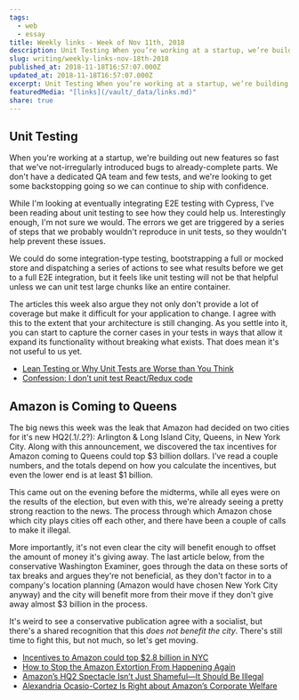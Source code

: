 ```yaml
---
tags:
  - web
  - essay
title: Weekly links - Week of Nov 11th, 2018
description: Unit Testing When you’re working at a startup, we’re building out new features so fast that we’ve not-irregularly introduced bugs to already-complete parts. We don’t have a dedicated QA team and few tests, and we’re looking to get some backstopping going so we can continue to ship with confidence. While I’m looking at eventually integrating \[…]
slug: writing/weekly-links-nov-18th-2018
published_at: 2018-11-18T16:57:07.000Z
updated_at: 2018-11-18T16:57:07.000Z
excerpt: Unit Testing When you’re working at a startup, we’re building out new features so fast that we’ve not-irregularly introduced bugs to already-complete parts. We don’t have a dedicated QA team and few tests, and we’re looking to get some backstopping going so we can continue to ship with confidence. While I’m looking at eventually integrating \[…]
featuredMedia: "[links](/vault/_data/links.md)"
share: true
---
```


## Unit Testing

When you're working at a startup, we're building out new features so fast that we've not-irregularly introduced bugs to already-complete parts. We don't have a dedicated QA team and few tests, and we're looking to get some backstopping going so we can continue to ship with confidence.

While I'm looking at eventually integrating E2E testing with Cypress, I've been reading about unit testing to see how they could help us. Interestingly enough, I'm not sure we would. The errors we get are triggered by a series of steps that we probably wouldn't reproduce in unit tests, so they wouldn't help prevent these issues.

We could do some integration-type testing, bootstrapping a full or mocked store and dispatching a series of actions to see what results before we get to a full E2E integration, but it feels like unit testing will not be that helpful unless we can unit test large chunks like an entire container.

The articles this week also argue they not only don't provide a lot of coverage but make it difficult for your application to change. I agree with this to the extent that your architecture is still changing. As you settle into it, you can start to capture the corner cases in your tests in ways that allow it expand its functionality without breaking what exists. That does mean it's not useful to us yet.

- [Lean Testing or Why Unit Tests are Worse than You Think](https://blog.usejournal.com/lean-testing-or-why-unit-tests-are-worse-than-you-think-b6500139a009)
- [Confession: I don’t unit test React/Redux code](http://blog.jakoblind.no/confession-i-dont-unit-test-react-redux-code/)

## Amazon is Coming to Queens

The big news this week was the leak that Amazon had decided on two cities for it's new HQ2(.1/.2?): Arlington & Long Island City, Queens, in New York City. Along with this announcement, we discovered the tax incentives for Amazon coming to Queens could top $3 billion dollars. I've read a couple numbers, and the totals depend on how you calculate the incentives, but even the lower end is at least $1 billion.

This came out on the evening before the midterms, while all eyes were on the results of the election, but even with this, we're already seeing a pretty strong reaction to the news. The process through which Amazon chose which city plays cities off each other, and there have been a couple of calls to make it illegal.

More importantly, it's not even clear the city will benefit enough to offset the amount of money it's giving away. The last article below, from the conservative Washington Examiner, goes through the data on these sorts of tax breaks and argues they're not beneficial, as they don't factor in to a company's location planning (Amazon would have chosen New York City anyway) and the city will benefit more from their move if they don't give away almost $3 billion in the process.

It's weird to see a conservative publication agree with a socialist, but there's a shared recognition that this _does not benefit the city_. There's still time to fight this, but not much, so let's get moving.

- [Incentives to Amazon could top $2.8 billion in NYC](https://www.washingtonpost.com/business/incentives-to-amazon-could-top-28-billion-in-nyc/2018/11/14/86ecfc8a-e85a-11e8-8449-1ff263609a31_story.html)
- [How to Stop the Amazon Extortion From Happening Again](https://splinternews.com/how-to-stop-the-amazon-extortion-from-happening-again-1830406069)
- [Amazon’s HQ2 Spectacle Isn’t Just Shameful—It Should Be Illegal](https://www.theatlantic.com/ideas/archive/2018/11/amazons-hq2-spectacle-should-be-illegal/575539/)
- [Alexandria Ocasio-Cortez Is Right about Amazon’s Corporate Welfare](https://www.nationalreview.com/corner/rep-alexandria-ocasio-cortez-is-right-about-amazons-corporate-welfare/)
